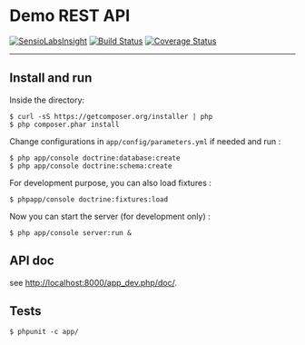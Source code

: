 # Demo REST API

[![SensioLabsInsight](https://insight.sensiolabs.com/projects/51a77b1b-c6bd-4dde-8b7f-563a7ab3036f/mini.png)](https://insight.sensiolabs.com/projects/51a77b1b-c6bd-4dde-8b7f-563a7ab3036f)
[![Build Status](https://travis-ci.org/jlagneau/demo-rest-api.svg)](https://travis-ci.org/jlagneau/demo-rest-api)
[![Coverage Status](https://img.shields.io/coveralls/jlagneau/demo-rest-api.svg)](https://coveralls.io/r/jlagneau/demo-rest-api)

---

## Install and run

Inside the directory:

    $ curl -sS https://getcomposer.org/installer | php
    $ php composer.phar install

Change configurations in `app/config/parameters.yml` if needed and run :

	$ php app/console doctrine:database:create
	$ php app/console doctrine:schema:create

For development purpose, you can also load fixtures :

	$ phpapp/console doctrine:fixtures:load

Now you can start the server (for development only) :

    $ php app/console server:run &

## API doc

see [http://localhost:8000/app_dev.php/doc/](http://localhost:8000/app_dev.php/doc/).

## Tests

    $ phpunit -c app/
